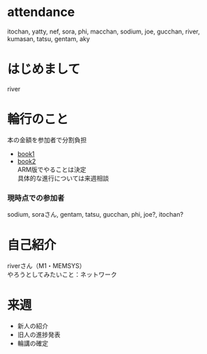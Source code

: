 # attendance
itochan, yatty, nef, sora, phi, macchan, sodium, joe, gucchan, river, kumasan, tatsu, gentam, aky

# はじめまして
river

# 輪行のこと
本の金額を参加者で分割負担  
- [book1](https://www.amazon.co.jp/%E3%83%87%E3%82%A3%E3%82%B8%E3%82%BF%E3%83%AB%E5%9B%9E%E8%B7%AF%E8%A8%AD%E8%A8%88%E3%81%A8%E3%82%B3%E3%83%B3%E3%83%94%E3%83%A5%E3%83%BC%E3%82%BF%E3%82%A2%E3%83%BC%E3%82%AD%E3%83%86%E3%82%AF%E3%83%81%E3%83%A3-Architects-Archive%E3%82%AF%E3%83%A9%E3%82%B7%E3%83%83%E3%82%AF%E3%83%A2%E3%83%80%E3%83%B3%E3%83%BB%E3%82%B3%E3%83%B3%E3%83%94%E3%83%A5%E3%83%BC%E3%83%86%E3%82%A3%E3%83%B3%E3%82%B0-David-Harris/dp/4798115347)  
- [book2](https://www.amazon.co.jp/%E3%83%87%E3%82%A3%E3%82%B8%E3%82%BF%E3%83%AB%E5%9B%9E%E8%B7%AF%E8%A8%AD%E8%A8%88%E3%81%A8%E3%82%B3%E3%83%B3%E3%83%94%E3%83%A5%E3%83%BC%E3%82%BF%E3%82%A2%E3%83%BC%E3%82%AD%E3%83%86%E3%82%AF%E3%83%81%E3%83%A3-ARM%E7%89%88-%E3%83%87%E3%82%A4%E3%83%93%E3%83%83%E3%83%89%E3%83%BBM%E3%83%BB%E3%83%8F%E3%83%AA%E3%82%B9-%E3%82%B5%E3%83%A9%E3%83%BBL%E3%83%BB%E3%83%8F%E3%83%AA%E3%82%B9/dp/4434218484/ref=pd_lpo_sbs_14_t_0?_encoding=UTF8&psc=1&refRID=3MZEZDN48DE3BEAP9WHP)  
ARM版でやることは決定  
具体的な進行については来週相談  
### 現時点での参加者
sodium, soraさん, gentam, tatsu, gucchan, phi, joe?, itochan?
  
# 自己紹介
riverさん（M1・MEMSYS）  
やろうとしてみたいこと：ネットワーク

# 来週
- 新人の紹介
- 旧人の進捗発表
- 輪講の確定
